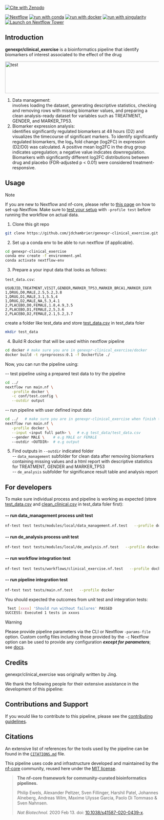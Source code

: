 [![Cite with Zenodo](http://img.shields.io/badge/DOI-10.5281/zenodo.XXXXXXX-1073c8?labelColor=000000)](https://doi.org/10.5281/zenodo.XXXXXXX)

[![Nextflow](https://img.shields.io/badge/nextflow%20DSL2-%E2%89%A523.04.0-23aa62.svg)](https://www.nextflow.io/)
[![run with conda](http://img.shields.io/badge/run%20with-conda-3EB049?labelColor=000000&logo=anaconda)](https://docs.conda.io/en/latest/)
[![run with docker](https://img.shields.io/badge/run%20with-docker-0db7ed?labelColor=000000&logo=docker)](https://www.docker.com/)
[![run with singularity](https://img.shields.io/badge/run%20with-singularity-1d355c.svg?labelColor=000000)](https://sylabs.io/docs/)
[![Launch on Nextflow Tower](https://img.shields.io/badge/Launch%20%F0%9F%9A%80-Nextflow%20Tower-%234256e7)](https://tower.nf/launch?pipeline=https://github.com/genexpr/clinical_exercise)

## Introduction

**genexpr/clinical_exercise** is a bioinformatics pipeline that identify biomarkers of interest associated to the effect of the drug

<img width="741" height="104" alt="test" src="https://github.com/user-attachments/assets/3de3e08b-5ae6-4506-9e20-a58f4cbb2e42" />

1. Data management:  
   involves loading the dataset, generating descriptive statistics, checking and removing rows with missing biomarker values, and preparing a clean analysis-ready dataset for variables such as TREATMENT, GENDER, and MARKER_TP53.
2. Biomarker expression analysis:    
   identifies significantly regulated biomarkers at 48 hours (D2) and visualizes the timecourse of significant markers. To identify significantly regulated biomarkers, the log₂ fold change (log2FC) in expression (D2/D0) was calculated. A positive mean log2FC in the drug group indicates upregulation; a negative value indicates downregulation. Biomarkers with significantly different log2FC distributions between drug and placebo (FDR-adjusted p < 0.01) were considered treatment-responsive.

## Usage

> [!NOTE]
> If you are new to Nextflow and nf-core, please refer to [this page](https://nf-co.re/docs/usage/installation) on how to set-up Nextflow. Make sure to [test your setup](https://nf-co.re/docs/usage/introduction#how-to-run-a-pipeline) with `-profile test` before running the workflow on actual data.

1. Clone this git repo 
```bash
git clone https://github.com/jdchambrier/genexpr-clinical_exercise.git
```

2. Set up a conda env to be able to run nextflow (if applicable). 
```bash
cd genexpr-clinical_exercise
conda env create -f environment.yml
conda activate nextflow-env 
```

3. Prepare a your input data that looks as follows:

`test_data.csv`:

```csv
USUBJID,TREATMENT,VISIT,GENDER,MARKER_TP53,MARKER_BRCA1,MARKER_EGFR
1,DRUG,D0,MALE,2.5,5.2,3.8
1,DRUG,D1,MALE,3.1,5.5,4
1,DRUG,D2,MALE,NA,5.3,4.1
2,PLACEBO,D0,FEMALE,1.8,4.9,3.5
2,PLACEBO,D1,FEMALE,2,5,3.6
2,PLACEBO,D2,FEMALE,2.1,5.2,3.7
```   

create a folder like test_data and store [test_data.csv](https://github.com/user-attachments/files/21452788/test_data.csv) in test_data foler   
```bash
mkdir test_data
```


4. Build R docker that will be used within nextflow pipeline

```bash
cd docker # make sure you are in genexpr-clinical_exercise/docker
docker build -t rpreprocess:0.1 -f Dockerfile ./
```

Now, you can run the pipeline using:      

-- test pipeline using a prepared test data to try the pipeline       

```bash
cd ../ 
nextflow run main.nf \
   -profile docker \
   -c conf/test.config \
   --outdir output
```      
        
-- run pipeline with user defined input data     
```bash
cd ../   # make sure you are in genexpr-clinical_exercise when finish this command
nextflow run main.nf \
   -profile docker \
   --input <input full path> \   # e.g test_data/test_data.csv
   --gender MALE \    # e.g MALE or FEMALE
   --outdir <OUTDIR>  # e.g output
```

5. Find outputs in ```--outdir``` indicated folder     
-- ```data_management``` subfolder for clean data after removing biomarkers containing missing values and a html report with descriptive statistics for TREATMENT, GENDER and MARKER_TP53     
-- ```de_analysis``` subfolder for significance result table and analysis report     



## For developers     

To make sure individual process and pipeline is working as expected (store [test_data.csv](https://github.com/user-attachments/files/21452788/test_data.csv) and [clean_clinical.csv](https://github.com/user-attachments/files/21455219/clean_clinical.csv) in test_data foler first):    
#### -- run data_management process unit test
```bash
nf-test test tests/modules/local/data_management.nf.test   --profile docker
```

#### -- run de_analysis process unit test
```bash
nf-test test tests/modules/local/de_analysis.nf.test   --profile docker
```

#### -- run workflow integration test
```bash
nf-test test tests/workflows/clinical_exercise.nf.test   --profile docker
```

#### -- run pipeline integration test
```bash
nf-test test tests/main.nf.test   --profile docker
```     

You should expected the outcomes from unit test and integration tests:
```bash
 Test [xxxx] 'Should run without failures' PASSED
SUCCESS: Executed 1 tests in xxxxs
```



> [!WARNING]
> Please provide pipeline parameters via the CLI or Nextflow `-params-file` option. Custom config files including those provided by the `-c` Nextflow option can be used to provide any configuration _**except for parameters**_;
> see [docs](https://nf-co.re/usage/configuration#custom-configuration-files).

## Credits

genexpr/clinical_exercise was originally written by Jing.

We thank the following people for their extensive assistance in the development of this pipeline:



## Contributions and Support

If you would like to contribute to this pipeline, please see the [contributing guidelines](.github/CONTRIBUTING.md).

## Citations


An extensive list of references for the tools used by the pipeline can be found in the [`CITATIONS.md`](CITATIONS.md) file.

This pipeline uses code and infrastructure developed and maintained by the [nf-core](https://nf-co.re) community, reused here under the [MIT license](https://github.com/nf-core/tools/blob/master/LICENSE).

> **The nf-core framework for community-curated bioinformatics pipelines.**
>
> Philip Ewels, Alexander Peltzer, Sven Fillinger, Harshil Patel, Johannes Alneberg, Andreas Wilm, Maxime Ulysse Garcia, Paolo Di Tommaso & Sven Nahnsen.
>
> _Nat Biotechnol._ 2020 Feb 13. doi: [10.1038/s41587-020-0439-x](https://dx.doi.org/10.1038/s41587-020-0439-x).
